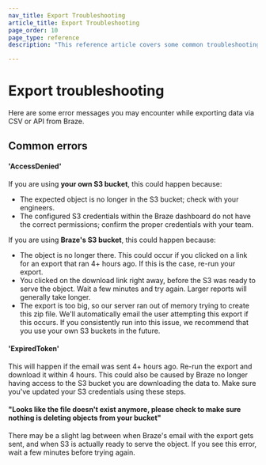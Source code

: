 ```yaml
---
nav_title: Export Troubleshooting
article_title: Export Troubleshooting
page_order: 10
page_type: reference
description: "This reference article covers some common troubleshooting scenarios for API and CSV exports."

---
```


# Export troubleshooting

Here are some error messages you may encounter while exporting data via CSV or API from Braze.

## Common errors

#### 'AccessDenied' 

If you are using **your own S3 bucket**, this could happen because:
- The expected object is no longer in the S3 bucket; check with your engineers.
- The configured S3 credentials within the Braze dashboard do not have the correct permissions; confirm the proper credentials with your team.

If you are using **Braze's S3 bucket**, this could happen because:
- The object is no longer there. This could occur if you clicked on a link for an export that ran 4+ hours ago. If this is the case, re-run your export.
- You clicked on the download link right away, before the S3 was ready to serve the object. Wait a few minutes and try again. Larger reports will generally take longer. 
- The export is too big, so our server ran out of memory trying to create this zip file. We'll automatically email the user attempting this export if this occurs. If you consistently run into this issue, we recommend that you use your own S3 buckets in the future.

#### 'ExpiredToken'

This will happen if the email was sent 4+ hours ago. Re-run the export and download it within 4 hours.
This could also be caused by Braze no longer having access to the S3 bucket you are downloading the data to. Make sure you've updated your S3 credentials using these steps.

#### "Looks like the file doesn't exist anymore, please check to make sure nothing is deleting objects from your bucket"

There may be a slight lag between when Braze's email with the export gets sent, and when S3 is actually ready to serve the object. If you see this error, wait a few minutes before trying again.

